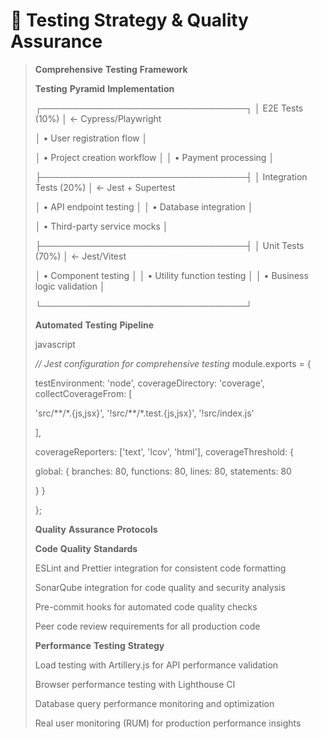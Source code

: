 # 🧪 Testing Strategy & Quality Assurance



> **Comprehensive** **Testing** **Framework**
>
> **Testing** **Pyramid** **Implementation**
>
> ┌─────────────────────────────────┐ │ E2E Tests (10%) │ ← Cypress/Playwright
>
> │ • User registration flow │
>
> │ • Project creation workflow │ │ • Payment processing │
>
> ├─────────────────────────────────┤ │ Integration Tests (20%) │ ← Jest + Supertest
>
> │ • API endpoint testing │ │ • Database integration │
>
> │ • Third-party service mocks │
>
> ├─────────────────────────────────┤ │ Unit Tests (70%) │ ← Jest/Vitest
>
> │ • Component testing │ │ • Utility function testing │ │ • Business logic validation │
>
> └─────────────────────────────────┘
>
> **Automated** **Testing** **Pipeline**
>
> javascript
>
> _//_ _Jest_ _configuration_ _for_ _comprehensive_ _testing_ module.exports = {
>
> testEnvironment: 'node', coverageDirectory: 'coverage', collectCoverageFrom: \[
>
> 'src/\*\*/\*.{js,jsx}', '!src/\*\*/\*.test.{js,jsx}', '!src/index.js'
>
> ],
>
> coverageReporters: \['text', 'lcov', 'html'], coverageThreshold: {
>
> global: { branches: 80, functions: 80, lines: 80, statements: 80
>
> } }
>
> };
>
> **Quality** **Assurance** **Protocols**
>
> **Code** **Quality** **Standards**
>
> ESLint and Prettier integration for consistent code formatting
>
> SonarQube integration for code quality and security analysis
>
> Pre-commit hooks for automated code quality checks
>
> Peer code review requirements for all production code
>
> **Performance** **Testing** **Strategy**
>
> Load testing with Artillery.js for API performance validation
>
> Browser performance testing with Lighthouse CI
>
> Database query performance monitoring and optimization
>
> Real user monitoring (RUM) for production performance insights
